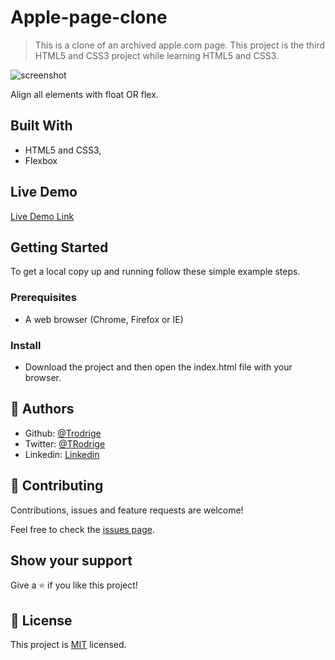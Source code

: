 # Apple-page-clone
> This is a clone of an archived apple.com page. This project is the third HTML5 and CSS3 project while learning HTML5 and CSS3.


![screenshot](img/apple-page.png)

Align all elements with float OR flex.

## Built With

- HTML5 and CSS3,
- Flexbox

## Live Demo

[Live Demo Link](https://trodrige.github.io/Apple-page-clone)


## Getting Started

To get a local copy up and running follow these simple example steps.

### Prerequisites

- A web browser (Chrome, Firefox or IE)

### Install

- Download the project and then open the index.html file with your browser.


## 👤 Authors

- Github: [@Trodrige](https://github.com/Trodrige)
- Twitter: [@TRodrige](https://twitter.com/TRodrige)
- Linkedin: [Linkedin](https://www.linkedin.com/in/tigpezeghe-rodrige-k-52472310b/)

## 🤝 Contributing

Contributions, issues and feature requests are welcome!

Feel free to check the [issues page](issues/).

## Show your support

Give a ⭐️ if you like this project!

## 📝 License

This project is [MIT](lic.url) licensed.
